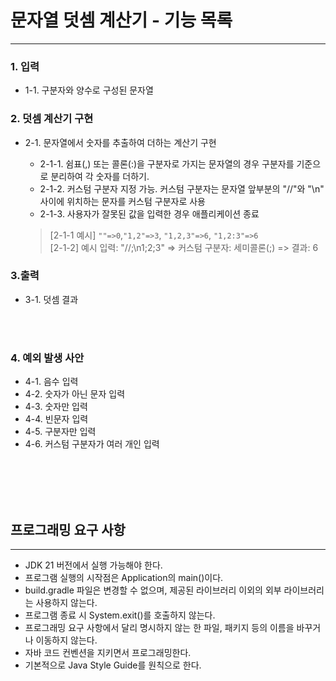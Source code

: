 # 문자열 덧셈 계산기 - 기능 목록

- - -

### 1. 입력

- 1-1. 구분자와 양수로 구성된 문자열

### 2. 덧셈 계산기 구현

- 2-1. 문자열에서 숫자를 추출하여 더하는 계산기 구현
    - 2-1-1. 쉼표(,) 또는 콜론(:)을 구분자로 가지는 문자열의 경우 구분자를 기준으로 분리하여 각 숫자를 더하기.
    - 2-1-2. 커스텀 구분자 지정 가능. 커스텀 구분자는 문자열 앞부분의 "//"와 "\n" 사이에 위치하는 문자를 커스텀 구분자로 사용
    - 2-1-3. 사용자가 잘못된 값을 입력한 경우 애플리케이션 종료

  > [2-1-1 예시]
  `""=>0`,`"1,2"=>3`, `"1,2,3"=>6`, `"1,2:3"=>6`   
  [2-1-2] 예시
  입력: "//;\n1;2;3" => 커스텀 구분자: 세미콜론(;) => 결과: 6

### 3.출력

- 3-1. 덧셈 결과

<br><br>

### 4. 예외 발생 사안

- 4-1. 음수 입력
- 4-2. 숫자가 아닌 문자 입력
- 4-3. 숫자만 입력
- 4-4. 빈문자 입력
- 4-5. 구분자만 입력
- 4-6. 커스텀 구분자가 여러 개인 입력

<br><br><br><br>

## 프로그래밍 요구 사항

- - - 

- JDK 21 버전에서 실행 가능해야 한다.
- 프로그램 실행의 시작점은 Application의 main()이다.
- build.gradle 파일은 변경할 수 없으며, 제공된 라이브러리 이외의 외부 라이브러리는 사용하지 않는다.
- 프로그램 종료 시 System.exit()를 호출하지 않는다.
- 프로그래밍 요구 사항에서 달리 명시하지 않는 한 파일, 패키지 등의 이름을 바꾸거나 이동하지 않는다.
- 자바 코드 컨벤션을 지키면서 프로그래밍한다.
- 기본적으로 Java Style Guide를 원칙으로 한다.
